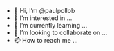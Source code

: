 - 👋 Hi, I’m @paulpollob
- 👀 I’m interested in ...
- 🌱 I’m currently learning ...
- 💞️ I’m looking to collaborate on ...
- 📫 How to reach me ...

<!---
paulpollob/paulpollob is a ✨ special ✨ repository because its `README.md` (this file) appears on your GitHub profile.
You can click the Preview link to take a look at your changes.
--->
